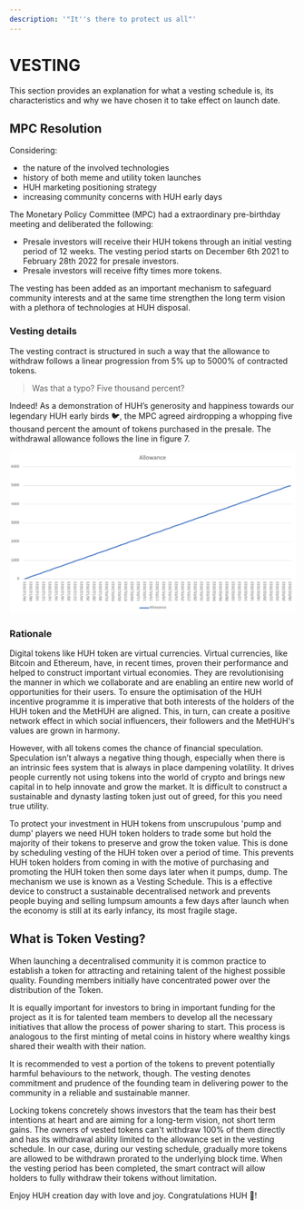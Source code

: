 ```yaml
---
description: '"It''s there to protect us all"'
---
```


# VESTING

This section provides an explanation for what a vesting schedule is, its characteristics and why we have chosen it to take effect on launch date.

## MPC Resolution

Considering:

* the nature of the involved technologies
* history of both meme and utility token launches
* HUH marketing positioning strategy
* increasing community concerns with HUH early days

The Monetary Policy Committee (MPC) had a extraordinary pre-birthday meeting and deliberated the following:

* Presale investors will receive their HUH tokens through an initial vesting period of 12 weeks. The vesting period starts on December 6th 2021 to February 28th 2022 for presale investors.
* Presale investors will receive fifty times more tokens.

The vesting has been added as an important mechanism to safeguard community interests and at the same time strengthen the long term vision with a plethora of technologies at HUH disposal.

### Vesting details

The vesting contract is structured in such a way that the allowance to withdraw follows a linear progression from 5% up to 5000% of contracted tokens.

> Was that a typo? Five thousand percent?

Indeed! As a demonstration of HUH’s generosity and happiness towards our legendary HUH early birds 🐦, the MPC agreed airdropping a whopping five thousand percent the amount of tokens purchased in the presale. The withdrawal allowance follows the line in figure 7.

![Fig. 7. Withdrawal allowance line](<../.gitbook/assets/image (5).png>)

### Rationale

Digital tokens like HUH token are virtual currencies. Virtual currencies, like Bitcoin and Ethereum, have, in recent times, proven their performance and helped to construct important virtual economies. They are revolutionising the manner in which we collaborate and are enabling an entire new world of opportunities for their users. To ensure the optimisation of the HUH incentive programme it is imperative that both interests of the holders of the HUH token and the MetHUH are aligned. This, in turn, can create a positive network effect in which social influencers, their followers and the MetHUH's values are grown in harmony.

However, with all tokens comes the chance of financial speculation. Speculation isn’t always a negative thing though, especially when there is an intrinsic fees system that is always in place dampening volatility. It drives people currently not using tokens into the world of crypto and brings new capital in to help innovate and grow the market. It is difficult to construct a sustainable and dynasty lasting token just out of greed, for this you need true utility.

To protect your investment in HUH tokens from unscrupulous 'pump and dump' players we need HUH token holders to trade some but hold the majority of their tokens to preserve and grow the token value. This is done by scheduling vesting of the HUH token over a period of time. This prevents HUH token holders from coming in with the motive of purchasing and promoting the HUH token then some days later when it pumps, dump. The mechanism we use is known as a Vesting Schedule. This is a effective device to construct a sustainable decentralised network and prevents people buying and selling lumpsum amounts a few days after launch when the economy is still at its early infancy, its most fragile stage.

## What is Token Vesting?

When launching a decentralised community it is common practice to establish a token for attracting and retaining talent of the highest possible quality. Founding members initially have concentrated power over the distribution of the Token.

It is equally important for investors to bring in important funding for the project as it is for talented team members to develop all the necessary initiatives that allow the process of power sharing to start. This process is analogous to the first minting of metal coins in history where wealthy kings shared their wealth with their nation. &#x20;

It is recommended to vest a portion of the tokens to prevent potentially harmful behaviours to the network, though. The vesting denotes commitment and prudence of the founding team in delivering power to the community in a reliable and sustainable manner.

Locking tokens concretely shows investors that the team has their best intentions at heart and are aiming for a long-term vision, not short term gains. The owners of vested tokens can't withdraw 100% of them directly and has its withdrawal ability limited to the allowance set in the vesting schedule. In our case, during our vesting schedule, gradually more tokens are allowed to be withdrawn prorated to the underlying block time. When the vesting period has been completed, the smart contract will allow holders to fully withdraw their tokens without limitation.

Enjoy HUH creation day with love and joy. Congratulations HUH 🎂!

